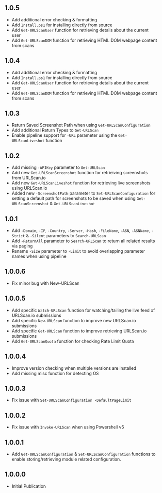 ## 1.0.5
- Add additional error checking & formatting
- Add `Install.ps1` for installing directly from source
- Add `Get-URLScanUser` function for retrieving details about the current user
- Add `Get-URLScanDOM` function for retrieving HTML DOM webpage content from scans

## 1.0.4
- Add additional error checking & formatting
- Add `Install.ps1` for installing directly from source
- Add `Get-URLScanUser` function for retrieving details about the current user
- Add `Get-URLScanDOM` function for retrieving HTML DOM webpage content from scans

## 1.0.3
- Return Saved Screenshot Path when using `Get-URLScanConfiguration`
- Add additional Return Types to `Get-URLScan`
- Enable pipeline support for `-URL` parameter using the `Get-URLScanLiveshot` function

## 1.0.2
- Add missing `-APIKey` parameter to `Get-URLScan`
- Add new `Get-URLScanScreenshot` function for retrieiving screenshots from URLScan.io
- Add new `Get-URLScanLiveshot` function for retrieving live screenshots using URLScan.io
- Added new `-ScreenshotPath` parameter to `Set-URLScanConfiguration` for setting a default path for screenshots to be saved when using `Get-URLScanScreenshot` & `Get-URLScanLiveshot`

## 1.0.1
- Add `-Domain`, `-IP`, `-Country`, `-Server`, `-Hash`, `-FileName`, `-ASN`, `-ASNName`, `-Strict` & `-Silent` parameters to `Search-URLScan`
- Add `-ReturnAll` parameter to `Search-URLScan` to return all related results via paging
- Rename `-Size` parameter to `-Limit` to avoid overlapping parameter names when using pipeline

## 1.0.0.6
- Fix minor bug with New-URLScan

## 1.0.0.5
- Add specific `Watch-URLScan` function for watching/tailing the live feed of URLScan.io submissions
- Add specific `New-URLScan` function to improve new URLScan.io submissions
- Add specific `Get-URLScan` function to improve retrieving URLScan.io submissions
- Add `Get-URLScanQuota` function for checking Rate Limit Quota

## 1.0.0.4
- Improve version checking when multiple versions are installed
- Add missing misc function for detecting OS

## 1.0.0.3
- Fix issue with `Set-URLScanConfiguration -DefaultPageLimit`

## 1.0.0.2
- Fix issue with `Invoke-URLScan` when using Powershell v5

## 1.0.0.1
- Add `Get-URLScanConfiguration` & `Set-URLScanConfiguration` functions to enable storing/retrieving module related configuration.

## 1.0.0.0
- Initial Publication













